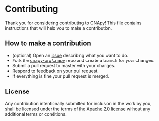 # Contributing

Thank you for considering contributing to CNApy! This file contains instructions that will help you to make a contribution.

## How to make a contribution

* (optional) Open an [issue](https://github.com/cnapy-org/CNApy/issues/new) describing what you want to do.
* Fork the [cnapy-org/cnapy](https://github.com/cnapy-org/CNApy/) repo and create a branch for your changes.
* Submit a pull request to master with your changes.
* Respond to feedback on your pull request.
* If everything is fine your pull request is merged.

## License

Any contribution intentionally submitted for inclusion in the work by you, shall be licensed under the terms of the [Apache 2.0 license](https://github.com/cnapy-org/CNApy/blob/master/LICENSE) without any additional terms or conditions.
